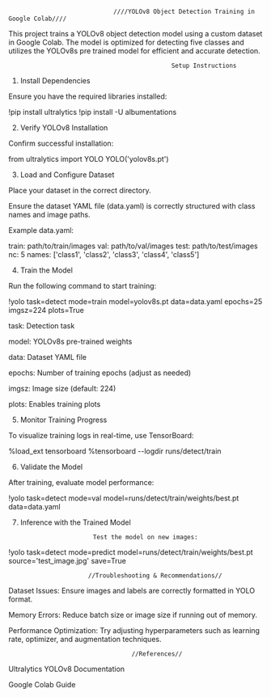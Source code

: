                                  ////YOLOv8 Object Detection Training in Google Colab////

This project trains a YOLOv8 object detection model using a custom dataset in Google Colab. 
The model is optimized for detecting five classes and utilizes the YOLOv8s pre trained model for efficient and accurate detection.

                                                 Setup Instructions

1. Install Dependencies

Ensure you have the required libraries installed:

!pip install ultralytics
!pip install -U albumentations

2. Verify YOLOv8 Installation

Confirm successful installation:

from ultralytics import YOLO
YOLO('yolov8s.pt')

3. Load and Configure Dataset

Place your dataset in the correct directory.

Ensure the dataset YAML file (data.yaml) is correctly structured with class names and image paths.

Example data.yaml:

train: path/to/train/images
val: path/to/val/images
test: path/to/test/images
nc: 5
names: ['class1', 'class2', 'class3', 'class4', 'class5']

4. Train the Model

Run the following command to start training:

!yolo task=detect mode=train model=yolov8s.pt data=data.yaml epochs=25 imgsz=224 plots=True

task: Detection task

model: YOLOv8s pre-trained weights

data: Dataset YAML file

epochs: Number of training epochs (adjust as needed)

imgsz: Image size (default: 224)

plots: Enables training plots

5. Monitor Training Progress

To visualize training logs in real-time, use TensorBoard:

%load_ext tensorboard
%tensorboard --logdir runs/detect/train

6. Validate the Model

After training, evaluate model performance:

!yolo task=detect mode=val model=runs/detect/train/weights/best.pt data=data.yaml

7. Inference with the Trained Model

                           Test the model on new images:

!yolo task=detect mode=predict model=runs/detect/train/weights/best.pt source='test_image.jpg' save=True

                          //Troubleshooting & Recommendations//

Dataset Issues: Ensure images and labels are correctly formatted in YOLO format.

Memory Errors: Reduce batch size or image size if running out of memory.

Performance Optimization: Try adjusting hyperparameters such as learning rate, optimizer, and augmentation techniques.

                                      //References//

Ultralytics YOLOv8 Documentation

Google Colab Guide

